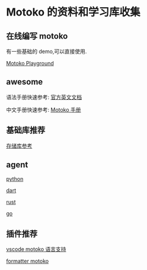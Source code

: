 # Motoko 的资料和学习库收集

## 在线编写 motoko

有一些基础的 demo,可以直接使用.

[Motoko Playground](https://m7sm4-2iaaa-aaaab-qabra-cai.raw.ic0.app/)

## awesome

语法手册快速参考: [官方英文文档](https://internetcomputer.org/docs/current/developer-docs/build/cdks/motoko-dfinity/language-manual)

中文手册快速参考: [Motoko 手册](https://docs.google.com/document/d/1uZ4aoWZCvXxek_FEs7iUKrhYVI4Il_aseN4lQMErsXM/edit?usp=sharing)

## 基础库推荐

[存储库参考](https://github.com/open-ic/open-storage)

## agent

[python](https://github.com/rocklabs-io/ic-py)

[dart](https://github.com/AstroxNetwork/agent_dart)

[rust](https://github.com/dfinity/cdk-rs)

[go]()

## 插件推荐

[vscode motoko 语言支持](https://marketplace.visualstudio.com/items?itemName=dfinity-foundation.vscode-motoko)

[formatter motoko](https://marketplace.visualstudio.com/items?itemName=JorgenBuilder.motoko-formatter)
